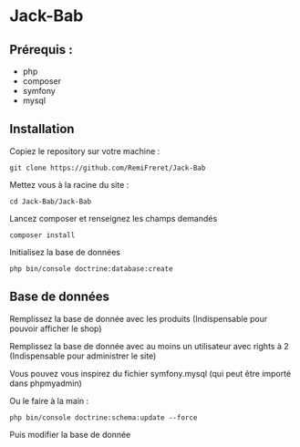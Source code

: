 # Jack-Bab
## Prérequis :
- php
- composer
- symfony
- mysql

## Installation

Copiez le repository sur votre machine :
```
git clone https://github.com/RemiFreret/Jack-Bab
```

Mettez vous à la racine du site :
```
cd Jack-Bab/Jack-Bab
```

Lancez composer et renseignez les champs demandés
```
composer install
```

Initialisez la base de données
```
php bin/console doctrine:database:create
```

## Base de données
Remplissez la base de donnée avec les produits
(Indispensable pour pouvoir afficher le shop)

Remplissez la base de donnée avec au moins un utilisateur avec rights à 2
(Indispensable pour administrer le site)

Vous pouvez vous inspirez du fichier symfony.mysql (qui peut être importé dans phpmyadmin)

Ou le faire à la main :
```
php bin/console doctrine:schema:update --force
```
Puis modifier la base de donnée
